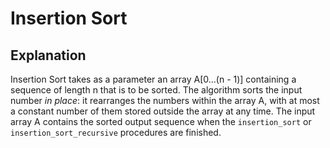 # Insertion Sort

## Explanation
Insertion Sort takes as a parameter an array A[0...(n - 1)] containing a
sequence of length n that is to be sorted.  The algorithm sorts the input
number *in place*: it rearranges the numbers within the array A, with at
most a constant number of them stored outside the array at any time.  The
input array A contains the sorted output sequence when the 
`insertion_sort` or `insertion_sort_recursive` procedures are finished.
